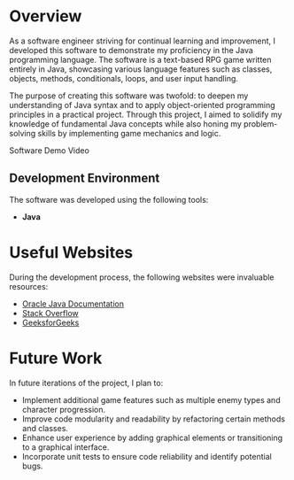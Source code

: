 # Overview
As a software engineer striving for continual learning and improvement, I developed this software to demonstrate my proficiency in the Java programming language. The software is a text-based RPG game written entirely in Java, showcasing various language features such as classes, objects, methods, conditionals, loops, and user input handling.

The purpose of creating this software was twofold: to deepen my understanding of Java syntax and to apply object-oriented programming principles in a practical project. Through this project, I aimed to solidify my knowledge of fundamental Java concepts while also honing my problem-solving skills by implementing game mechanics and logic.

Software Demo Video[
](https://youtu.be/X-xM4yCO_BY)

## Development Environment
The software was developed using the following tools:

- **Java**
# Useful Websites
During the development process, the following websites were invaluable resources:

- [Oracle Java Documentation](https://docs.oracle.com/en/java/)
- [Stack Overflow](https://stackoverflow.com/)
- [GeeksforGeeks](https://www.geeksforgeeks.org/)

# Future Work
In future iterations of the project, I plan to:

- Implement additional game features such as multiple enemy types and character progression.
- Improve code modularity and readability by refactoring certain methods and classes.
- Enhance user experience by adding graphical elements or transitioning to a graphical interface.
- Incorporate unit tests to ensure code reliability and identify potential bugs.
